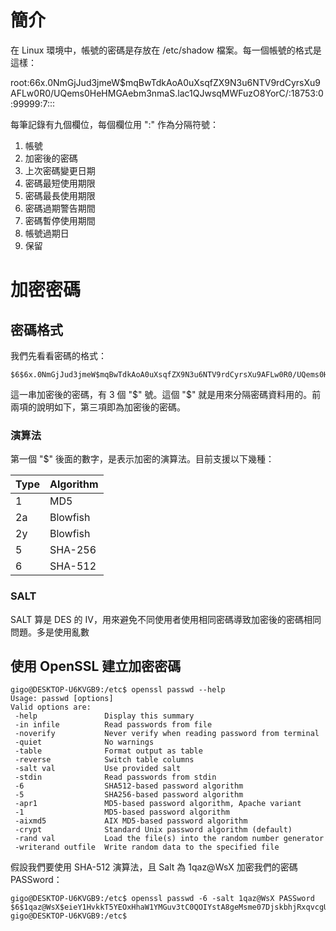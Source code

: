 # 簡介

在 Linux 環境中，帳號的密碼是存放在 /etc/shadow 檔案。每一個帳號的格式是這樣：

root:$6$6x.0NmGjJud3jmeW$mqBwTdkAoA0uXsqfZX9N3u6NTV9rdCyrsXu9AFLw0R0/UQems0HeHMGAebm3nmaS.lac1QJwsqMWFuzO8YorC/:18753:0:99999:7:::

每筆記錄有九個欄位，每個欄位用 ":" 作為分隔符號：

1. 帳號
2. 加密後的密碼
3. 上次密碼變更日期
4. 密碼最短使用期限
5. 密碼最長使用期限
6. 密碼過期警告期間
7. 密碼暫停使用期間
8. 帳號過期日
9. 保留

# 加密密碼

## 密碼格式

我們先看看密碼的格式：

```
$6$6x.0NmGjJud3jmeW$mqBwTdkAoA0uXsqfZX9N3u6NTV9rdCyrsXu9AFLw0R0/UQems0HeHMGAebm3nmaS.lac1QJwsqMWFuzO8YorC/
```

這一串加密後的密碼，有 3 個 "$" 號。這個 "$" 就是用來分隔密碼資料用的。前兩項的說明如下，第三項即為加密後的密碼。

### 演算法

第一個 "$" 後面的數字，是表示加密的演算法。目前支援以下幾種：

Type | Algorithm
---- | ---------
1 | MD5
2a | Blowfish
2y | Blowfish
5 | SHA-256
6 | SHA-512

### SALT

SALT 算是 DES 的 IV，用來避免不同使用者使用相同密碼導致加密後的密碼相同問題。多是使用亂數


## 使用 OpenSSL 建立加密密碼

```
gigo@DESKTOP-U6KVGB9:/etc$ openssl passwd --help
Usage: passwd [options]
Valid options are:
 -help               Display this summary
 -in infile          Read passwords from file
 -noverify           Never verify when reading password from terminal
 -quiet              No warnings
 -table              Format output as table
 -reverse            Switch table columns
 -salt val           Use provided salt
 -stdin              Read passwords from stdin
 -6                  SHA512-based password algorithm
 -5                  SHA256-based password algorithm
 -apr1               MD5-based password algorithm, Apache variant
 -1                  MD5-based password algorithm
 -aixmd5             AIX MD5-based password algorithm
 -crypt              Standard Unix password algorithm (default)
 -rand val           Load the file(s) into the random number generator
 -writerand outfile  Write random data to the specified file
```

假設我們要使用 SHA-512 演算法，且 Salt 為 1qaz@WsX 加密我們的密碼 PASSword：

```
gigo@DESKTOP-U6KVGB9:/etc$ openssl passwd -6 -salt 1qaz@WsX PASSword
$6$1qaz@WsX$eieY1HvkkT5YEOxHhaW1YMGuv3tC0QOIYstA8geMsme07DjskbhjRxqvcgUuhdkCpj86teLgEgfEXLZayiyxU.
gigo@DESKTOP-U6KVGB9:/etc$
```

